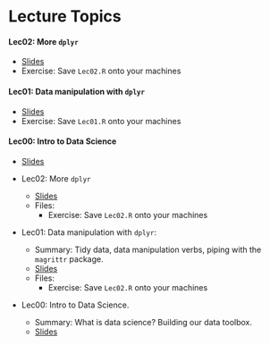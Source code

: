# Lecture Topics

#### Lec02: More `dplyr`

* [Slides](http://rpubs.com/rudeboybert/MATH216_Lec02)
* Exercise: Save `Lec02.R` onto your machines


#### Lec01: Data manipulation with `dplyr`

* [Slides](http://rpubs.com/rudeboybert/MATH216_Lec01)
* Exercise: Save `Lec01.R` onto your machines


#### Lec00: Intro to Data Science

* [Slides](http://rpubs.com/rudeboybert/MATH216_Lec00)




* Lec02: More `dplyr`
    + <a href="http://rpubs.com/rudeboybert/MATH216_Lec02" target="_blank">Slides</a>
    + Files:
        + Exercise: Save `Lec02.R` onto your machines
* Lec01: Data manipulation with `dplyr`:
    + Summary: Tidy data, data manipulation verbs, piping with the `magrittr` package.
    + <a href="http://rpubs.com/rudeboybert/MATH216_Lec01" target="_blank">Slides</a>
    + Files:
        + Exercise: Save `Lec02.R` onto your machines
* Lec00: Intro to Data Science.
    + Summary: What is data science? Building our data toolbox.
    + <a href="http://rpubs.com/rudeboybert/MATH216_Lec00" target="_blank">Slides</a>